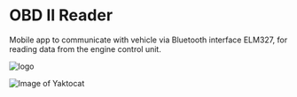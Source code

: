
# OBD II Reader

Mobile app to communicate with vehicle via Bluetooth interface ELM327, for reading data from the engine control unit.

![logo](https://github.com/ksygrek/OBDII-Reader-Mobile-App/tree/master/img/2.png)


![Image of Yaktocat](https://octodex.github.com/images/yaktocat.png)
